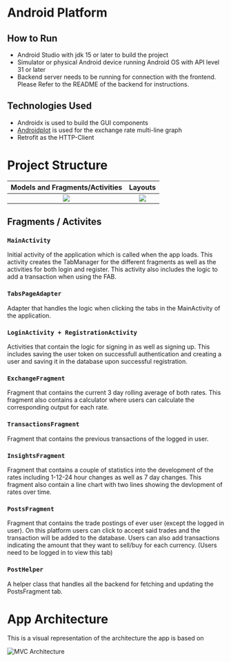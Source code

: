 # Android Platform

## How to Run
- Android Studio with jdk 15 or later to build the project
- Simulator or physical Android device running Android OS with API level 31 or later
- Backend server needs to be running for connection with the frontend. Please
Refer to the README of the backend for instructions.

## Technologies Used
- Androidx is used to build the GUI components
- [Androidplot](http://androidplot.com/) is used for the exchange rate multi-line graph
- Retrofit as the HTTP-Client

# Project Structure

Models and Fragments/Activities        |  Layouts
:-------------------------:|:-------------------------:
![](http://ekha.link.s3-website.eu-west-3.amazonaws.com/Models.PNG)   | ![](http://ekha.link.s3-website.eu-west-3.amazonaws.com/Layouts.PNG)


## Fragments / Activites

### `MainActivity`
Initial activity of the application which is called when the app loads. This activity creates the TabManager for the different fragments as well as the activities for both login and register. This activity also includes the logic to add a transaction when using the FAB.

### `TabsPageAdapter`
Adapter that handles the logic when clicking the tabs in the MainActivity of the application.

### `LoginActivity + RegistrationActivity`
Activities that contain the logic for signing in as well as signing up. This includes saving the user token on successfull authentication and creating a user and saving it in the database upon successful registration.

### `ExchangeFragment`
Fragment that contains the current 3 day rolling average of both rates. This fragment also contains a calculator where users can calculate the corresponding output for each rate.

### `TransactionsFragment`
Fragment that contains the previous transactions of the logged in user.

### `InsightsFragment`
Fragment that contains a couple of statistics into the development of the rates including 1-12-24 hour changes as well as 7 day changes. This fragment also contain a line chart with two lines showing the devlopment of rates over time.

### `PostsFragment`
Fragment that contains the trade postings of ever user (except the logged in user). On this platform users can click to accept said trades and the transaction will be added to the database. Users can also add transactions indicating the amount that they want to sell/buy for each currency. (Users need to be logged in to view this tab)

### `PostHelper`
A helper class that handles all the backend for fetching and updating the PostsFragment tab.

# App Architecture
This is a visual representation of the architecture the app is based on 


![MVC Architecture](http://ekha.link.s3-website.eu-west-3.amazonaws.com/Archi.PNG)


